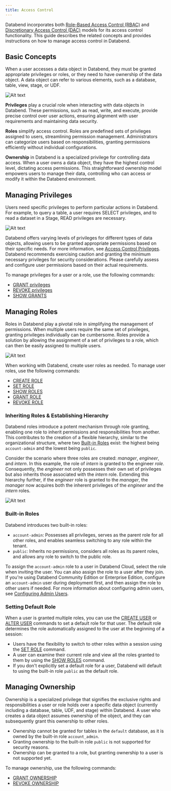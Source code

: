 ```yaml
---
title: Access Control
---
```


Databend incorporates both [Role-Based Access Control (RBAC)](https://en.wikipedia.org/wiki/Role-based_access_control) and [Discretionary Access Control (DAC)](https://en.wikipedia.org/wiki/Discretionary_access_control) models for its access control functionality. This guide describes the related concepts and provides instructions on how to manage access control in Databend.

## Basic Concepts

When a user accesses a data object in Databend, they must be granted appropriate privileges or roles, or they need to have ownership of the data object. A data object can refer to various elements, such as a database, table, view, stage, or UDF.

![Alt text](/img/guides/access-control-1.png)

**Privileges** play a crucial role when interacting with data objects in Databend. These permissions, such as read, write, and execute, provide precise control over user actions, ensuring alignment with user requirements and maintaining data security.

**Roles** simplify access control. Roles are predefined sets of privileges assigned to users, streamlining permission management. Administrators can categorize users based on responsibilities, granting permissions efficiently without individual configurations.

**Ownership** in Databend is a specialized privilege for controlling data access. When a user owns a data object, they have the highest control level, dictating access permissions. This straightforward ownership model empowers users to manage their data, controlling who can access or modify it within the Databend environment.

## Managing Privileges

Users need specific privileges to perform particular actions in Databend. For example, to query a table, a user requires SELECT privileges, and to read a dataset in a Stage, READ privileges are necessary. 

![Alt text](/img/guides/access-control-2.png)

Databend offers varying levels of privileges for different types of data objects, allowing users to be granted appropriate permissions based on their specific needs. For more information, see [Access Control Privileges](/sql/sql-reference/access-control-privileges). Databend recommends exercising caution and granting the minimum necessary privileges for security considerations. Please carefully assess and configure user permissions based on their actual requirements. 

To manage privileges for a user or a role, use the following commands:

- [GRANT privileges](/sql/sql-commands/ddl/user/grant-privileges)
- [REVOKE privileges](/sql/sql-commands/ddl/user/revoke-privileges)
- [SHOW GRANTS](/sql/sql-commands/ddl/user/show-grants)

## Managing Roles

Roles in Databend play a pivotal role in simplifying the management of permissions. When multiple users require the same set of privileges, granting privileges individually can be cumbersome. Roles provide a solution by allowing the assignment of a set of privileges to a role, which can then be easily assigned to multiple users.

![Alt text](/img/guides/access-control-3.png)

When working with Databend, create user roles as needed. To manage user roles, use the following commands:

- [CREATE ROLE](/sql/sql-commands/ddl/user/user-create-role)
- [SET ROLE](/sql/sql-commands/ddl/user/user-set-role)
- [SHOW ROLES](/sql/sql-commands/ddl/user/user-show-roles)
- [GRANT ROLE](/sql/sql-commands/ddl/user/grant-role)
- [REVOKE ROLE](/sql/sql-commands/ddl/user/revoke-role)

### Inheriting Roles & Establishing Hierarchy

Databend roles introduce a potent mechanism through role granting, enabling one role to inherit permissions and responsibilities from another. This contributes to the creation of a flexible hierarchy, similar to the organizational structure, where two [Built-in Roles](#built-in-roles) exist: the highest being `account-admin` and the lowest being `public`.

Consider the scenario where three roles are created: *manager*, *engineer*, and *intern*. In this example, the role of *intern* is granted to the engineer *role*. Consequently, the *engineer* not only possesses their own set of privileges but also inherits those associated with the *intern* role. Extending this hierarchy further, if the *engineer* role is granted to the *manager*, the *manager* now acquires both the inherent privileges of the *engineer* and the *intern* roles.

![Alt text](/img/guides/access-control-4.png)

### Built-in Roles

Databend introduces two built-in roles:

- `account-admin`: Possesses all privileges, serves as the parent role for all other roles, and enables seamless switching to any role within the tenant.
- `public`: Inherits no permissions, considers all roles as its parent roles, and allows any role to switch to the public role. 

To assign the `account-admin` role to a user in Databend Cloud, select the role when inviting the user. You can also assign the role to a user after they join. If you're using Databend Community Edition or Enterprise Edition, configure an `account-admin` user during deployment first, and then assign the role to other users if needed. For more information about configuring admin users, see [Configuring Admin Users](/guides/deploy/admin-users).

### Setting Default Role

When a user is granted multiple roles, you can use the [CREATE USER](/sql/sql-commands/ddl/user/user-create-user) or [ALTER USER](/sql/sql-commands/ddl/user/user-alter-user) commands to set a default role for that user. The default role determines the role automatically assigned to the user at the beginning of a session:

- Users have the flexibility to switch to other roles within a session using the [SET ROLE](/sql/sql-commands/ddl/user/user-set-role) command.
- A user can examine their current role and view all the roles granted to them by using the [SHOW ROLES](/sql/sql-commands/ddl/user/user-show-roles) command.
- If you don't explicitly set a default role for a user, Databend will default to using the built-in role `public` as the default role.

## Managing Ownership

Ownership is a specialized privilege that signifies the exclusive rights and responsibilities a user or role holds over a specific data object (currently including a database, table, UDF, and stage) within Databend. A user who creates a data object assumes ownership of the object, and they can subsequently grant this ownership to other roles.

- Ownership cannot be granted for tables in the `default` database, as it is owned by the built-in role `account_admin`.
- Granting ownership to the built-in role `public` is not supported for security reasons.
- Ownership can be granted to a role, but granting ownership to a user is not supported yet.

To manage ownership, use the following commands:

- [GRANT OWNERSHIP](/sql/sql-commands/ddl/user/grant-ownership)
- [REVOKE OWNERSHIP](/sql/sql-commands/ddl/user/revoke-ownership)